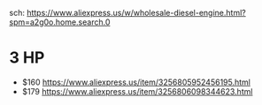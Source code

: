 sch: https://www.aliexpress.us/w/wholesale-diesel-engine.html?spm=a2g0o.home.search.0

# 3 HP
- $160 https://www.aliexpress.us/item/3256805952456195.html
- $179 https://www.aliexpress.us/item/3256806098344623.html
